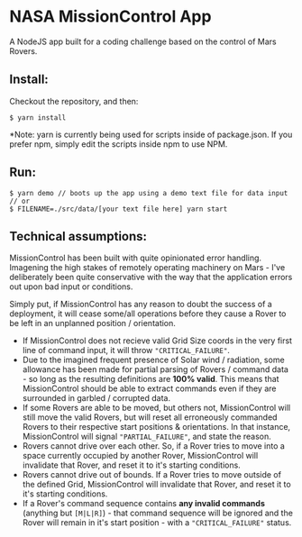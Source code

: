 # NASA MissionControl App
A NodeJS app built for a coding challenge based on the control of Mars Rovers.

## Install:
Checkout the repository, and then:
```
$ yarn install
```
*Note: yarn is currently being used for scripts inside of package.json. If you prefer npm, simply edit the scripts inside npm to use NPM.

## Run:
```
$ yarn demo // boots up the app using a demo text file for data input
// or
$ FILENAME=./src/data/[your text file here] yarn start
```

## Technical assumptions:
MissionControl has been built with quite opinionated error handling.
Imagening the high stakes of remotely operating machinery on Mars - I've deliberately been quite conservative with the way that the application errors out upon bad input or conditions.

Simply put, if MissionControl has any reason to doubt the success of a deployment, it will cease some/all operations before they cause a Rover to be left in an unplanned position / orientation.

- If MissionControl does not recieve valid Grid Size coords in the very first line of command input, it will throw `"CRITICAL_FAILURE"`.
- Due to the imagined frequent presence of Solar wind / radiation, some allowance has been made for partial parsing of Rovers / command data - so long as the resulting definitions are **100% valid**. This means that MissionControl should be able to extract commands even if they are surrounded in garbled / corrupted data.
- If some Rovers are able to be moved, but others not, MissionControl will still move the valid Rovers, but will reset all erroneously commanded Rovers to their respective start positions & orientations. In that instance, MissionControl will signal `"PARTIAL_FAILURE"`, and state the reason.
- Rovers cannot drive over each other. So, if a Rover tries to move into a space currently occupied by another Rover, MissionControl will invalidate that Rover, and reset it to it's starting conditions.
- Rovers cannot drive out of bounds. If a Rover tries to move outside of the defined Grid, MissionControl will invalidate that Rover, and reset it to it's starting conditions.
- If a Rover's command sequence contains **any invalid commands** (anything but `[M|L|R]`) - that command sequence will be ignored and the Rover will remain in it's start position - with a `"CRITICAL_FAILURE"` status.

